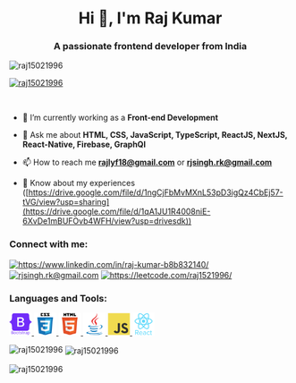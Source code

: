 <h1 align="center">Hi 👋, I'm Raj Kumar</h1>
<h3 align="center">A passionate frontend developer from India</h3>

<p align="left"> <img src="https://komarev.com/ghpvc/?username=raj15021996&label=Profile%20views&color=0e75b6&style=flat" alt="raj15021996" /> </p>

<p align="left"> <a href="https://github.com/ryo-ma/github-profile-trophy"><img src="https://github-profile-trophy.vercel.app/?username=raj15021996" alt="raj15021996" /></a> </p>

<p align="left"> <a href="https://twitter.com/" target="blank"><img src="https://img.shields.io/twitter/follow/?logo=twitter&style=for-the-badge" alt="" /></a> </p>

- 🌱 I’m currently working as a **Front-end Development**

- 💬 Ask me about **HTML, CSS, JavaScript, TypeScript, ReactJS, NextJS, React-Native, Firebase, GraphQl**
 
- 📫 How to reach me **rajlyf18@gmail.com** or **rjsingh.rk@gmail.com**

- 📄 Know about my experiences ([https://drive.google.com/file/d/1ngCjFbMvMXnL53pD3igQz4CbEj57-tVG/view?usp=sharing](https://drive.google.com/file/d/1qA1JU1R4008niE-6XvDe1mBUFOvb4WFH/view?usp=drivesdk))

<h3 align="left">Connect with me:</h3>
<p align="left">
  
<a href="https://linkedin.com/in/https://www.linkedin.com/in/raj-kumar-b8b832140/" target="blank"><img align="center" src="https://icons8.com/icon/13930/linkedin" alt="https://www.linkedin.com/in/raj-kumar-b8b832140/" height="30" width="40" /></a>
<a href="https://instagram.com/rjsingh.rk@gmail.com" target="blank"><img align="center" src="https://raw.githubusercontent.com/rahuldkjain/github-profile-readme-generator/master/src/images/icons/Social/instagram.svg" alt="rjsingh.rk@gmail.com" height="30" width="40" /></a>
<a href="https://www.leetcode.com/https://leetcode.com/raj1521996/" target="blank"><img align="center" src="https://raw.githubusercontent.com/rahuldkjain/github-profile-readme-generator/master/src/images/icons/Social/leet-code.svg" alt="https://leetcode.com/raj1521996/" height="30" width="40" /></a>
</p>

<h3 align="left">Languages and Tools:</h3>
<p align="left"> <a href="https://getbootstrap.com" target="_blank" rel="noreferrer"> <img src="https://raw.githubusercontent.com/devicons/devicon/master/icons/bootstrap/bootstrap-plain-wordmark.svg" alt="bootstrap" width="40" height="40"/> </a> <a href="https://www.w3schools.com/css/" target="_blank" rel="noreferrer"> <img src="https://raw.githubusercontent.com/devicons/devicon/master/icons/css3/css3-original-wordmark.svg" alt="css3" width="40" height="40"/> </a> <a href="https://www.w3.org/html/" target="_blank" rel="noreferrer"> <img src="https://raw.githubusercontent.com/devicons/devicon/master/icons/html5/html5-original-wordmark.svg" alt="html5" width="40" height="40"/> </a> <a href="https://www.java.com" target="_blank" rel="noreferrer"> <img src="https://raw.githubusercontent.com/devicons/devicon/master/icons/java/java-original.svg" alt="java" width="40" height="40"/> </a> <a href="https://developer.mozilla.org/en-US/docs/Web/JavaScript" target="_blank" rel="noreferrer"> <img src="https://raw.githubusercontent.com/devicons/devicon/master/icons/javascript/javascript-original.svg" alt="javascript" width="40" height="40"/> </a> <a href="https://reactjs.org/" target="_blank" rel="noreferrer"> <img src="https://raw.githubusercontent.com/devicons/devicon/master/icons/react/react-original-wordmark.svg" alt="react" width="40" height="40"/> </a> </p>

<p><img align="left" src="https://github-readme-stats.vercel.app/api/top-langs?username=raj15021996&show_icons=true&locale=en&layout=compact" alt="raj15021996" /></p>

<p>&nbsp;<img align="center" src="https://github-readme-stats.vercel.app/api?username=raj15021996&show_icons=true&locale=en" alt="raj15021996" /></p>

<p><img align="center" src="https://github-readme-streak-stats.herokuapp.com/?user=raj15021996&" alt="raj15021996" /></p>

